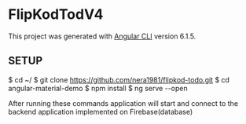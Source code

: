 # FlipKodTodV4

This project was generated with [Angular CLI](https://github.com/angular/angular-cli) version 6.1.5.

## SETUP
$ cd ~/
$ git clone https://github.com/nera1981/flipkod-todo.git
$ cd angular-material-demo
$ npm install
$ ng serve --open

After running these commands application will start and connect to the backend application implemented on Firebase(database)
